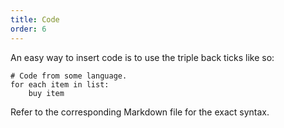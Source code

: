 ```yaml
---
title: Code
order: 6
---
```


An easy way to insert code is to use the triple back ticks like so:

```
# Code from some language.
for each item in list:
    buy item
```

Refer to the corresponding Markdown file for the exact syntax.
